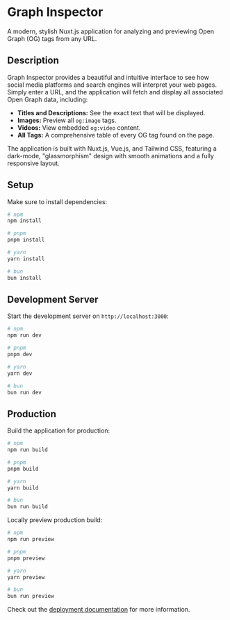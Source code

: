 # Graph Inspector

A modern, stylish Nuxt.js application for analyzing and previewing Open Graph (OG) tags from any URL.

## Description

Graph Inspector provides a beautiful and intuitive interface to see how social media platforms and search engines will interpret your web pages. Simply enter a URL, and the application will fetch and display all associated Open Graph data, including:

-   **Titles and Descriptions:** See the exact text that will be displayed.
-   **Images:** Preview all `og:image` tags.
-   **Videos:** View embedded `og:video` content.
-   **All Tags:** A comprehensive table of every OG tag found on the page.

The application is built with Nuxt.js, Vue.js, and Tailwind CSS, featuring a dark-mode, "glassmorphism" design with smooth animations and a fully responsive layout.

## Setup

Make sure to install dependencies:

```bash
# npm
npm install

# pnpm
pnpm install

# yarn
yarn install

# bun
bun install
```

## Development Server

Start the development server on `http://localhost:3000`:

```bash
# npm
npm run dev

# pnpm
pnpm dev

# yarn
yarn dev

# bun
bun run dev
```

## Production

Build the application for production:

```bash
# npm
npm run build

# pnpm
pnpm build

# yarn
yarn build

# bun
bun run build
```

Locally preview production build:

```bash
# npm
npm run preview

# pnpm
pnpm preview

# yarn
yarn preview

# bun
bun run preview
```

Check out the [deployment documentation](https://nuxt.com/docs/getting-started/deployment) for more information.
